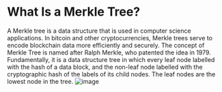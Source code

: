 
# What Is a Merkle Tree?
A Merkle tree is a data structure that is used in computer science applications. 
In bitcoin and other cryptocurrencies, Merkle trees serve to encode blockchain data more efficiently and securely.
The concept of Merkle Tree is named after Ralph Merkle, who patented the idea in 1979. Fundamentally, it is a data structure tree in which every leaf node labelled with the hash of a data block, and the non-leaf node labelled with the cryptographic hash of the labels of its child nodes. The leaf nodes are the lowest node in the tree.
![image](https://user-images.githubusercontent.com/85368764/203847435-d8ccf64b-c6cd-4c59-9d5b-087c0e75f980.png)

